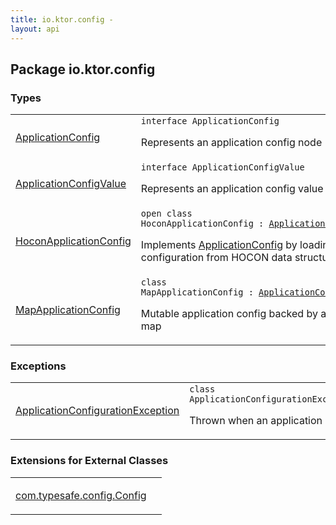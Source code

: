 ```yaml
---
title: io.ktor.config - 
layout: api
---
```




## Package io.ktor.config

### Types

<table class="api-docs-table">
<tbody>
<tr>
<td markdown="1">

<a href="-application-config/index.html">ApplicationConfig</a>


</td>
<td markdown="1">
<div class="signature"><code><span class="keyword">interface </span><span class="identifier">ApplicationConfig</span></code></div>

Represents an application config node


</td>
</tr>
<tr>
<td markdown="1">

<a href="-application-config-value/index.html">ApplicationConfigValue</a>


</td>
<td markdown="1">
<div class="signature"><code><span class="keyword">interface </span><span class="identifier">ApplicationConfigValue</span></code></div>

Represents an application config value


</td>
</tr>
<tr>
<td markdown="1">

<a href="-hocon-application-config/index.html">HoconApplicationConfig</a>


</td>
<td markdown="1">
<div class="signature"><code><span class="keyword">open</span> <span class="keyword">class </span><span class="identifier">HoconApplicationConfig</span>&nbsp;<span class="symbol">:</span>&nbsp;<a href="-application-config/index.html"><span class="identifier">ApplicationConfig</span></a></code></div>

Implements <a href="-application-config/index.html">ApplicationConfig</a> by loading configuration from HOCON data structures


</td>
</tr>
<tr>
<td markdown="1">

<a href="-map-application-config/index.html">MapApplicationConfig</a>


</td>
<td markdown="1">
<div class="signature"><code><span class="keyword">class </span><span class="identifier">MapApplicationConfig</span>&nbsp;<span class="symbol">:</span>&nbsp;<a href="-application-config/index.html"><span class="identifier">ApplicationConfig</span></a></code></div>

Mutable application config backed by a hash map


</td>
</tr>
</tbody>
</table>

### Exceptions

<table class="api-docs-table">
<tbody>
<tr>
<td markdown="1">

<a href="-application-configuration-exception/index.html">ApplicationConfigurationException</a>


</td>
<td markdown="1">
<div class="signature"><code><span class="keyword">class </span><span class="identifier">ApplicationConfigurationException</span>&nbsp;<span class="symbol">:</span>&nbsp;<a href="https://kotlinlang.org/api/latest/jvm/stdlib/kotlin/-exception/index.html"><span class="identifier">Exception</span></a></code></div>

Thrown when an application is misconfigured


</td>
</tr>
</tbody>
</table>

### Extensions for External Classes

<table class="api-docs-table">
<tbody>
<tr>
<td markdown="1">

<a href="com.typesafe.config.-config/index.html">com.typesafe.config.Config</a>


</td>
<td markdown="1">

</td>
</tr>
</tbody>
</table>
